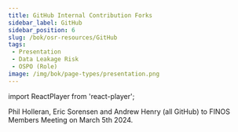 ```yaml
---
title: GitHub Internal Contribution Forks
sidebar_label: GitHub
sidebar_position: 6
slug: /bok/osr-resources/GitHub
tags:
 - Presentation
 - Data Leakage Risk
 - OSPO (Role)
image: /img/bok/page-types/presentation.png  
---
```


import ReactPlayer from 'react-player';


<Bio name="Phil Holleran" organisation="Github" image="/img/people/philip-holleran.webp">
Phil Holleran, Eric Sorensen and Andrew Henry (all GitHub) to FINOS Members Meeting on March 5th 2024. </Bio>

<ReactPlayer playing controls width="100%" height="400px" url="https://www.finos.org/hubfs/Projects%20%2B%20SIGs/Open%20Source%20Readiness%20OSR/2024-03-06%20OSR%20Github%20Presentation.mp4" />